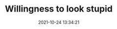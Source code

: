 ---
date: 2021-10-24 13:34:21
link:
  source: pocket
  source_url: https://getpocket.com
  text: Willingness to look stupid
  url: http://danluu.com/look-stupid/
source: pocket
syndicated:
- type: pocket
  url: http://danluu.com/look-stupid/
- type: mastodon
  url: https://mastodon.technology/users/roytang/statuses/107156768722134596
- type: twitter
  url: https://twitter.com/roytang/status/1452267510242422796/
title: Willingness to look stupid
---